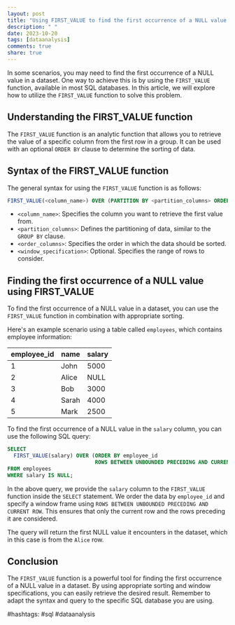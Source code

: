 ```yaml
---
layout: post
title: "Using FIRST_VALUE to find the first occurrence of a NULL value in a dataset"
description: " "
date: 2023-10-20
tags: [dataanalysis]
comments: true
share: true
---
```


In some scenarios, you may need to find the first occurrence of a NULL value in a dataset. One way to achieve this is by using the `FIRST_VALUE` function, available in most SQL databases. In this article, we will explore how to utilize the `FIRST_VALUE` function to solve this problem.

## Understanding the FIRST_VALUE function

The `FIRST_VALUE` function is an analytic function that allows you to retrieve the value of a specific column from the first row in a group. It can be used with an optional `ORDER BY` clause to determine the sorting of data.

## Syntax of the FIRST_VALUE function

The general syntax for using the `FIRST_VALUE` function is as follows:

```sql
FIRST_VALUE(<column_name>) OVER (PARTITION BY <partition_columns> ORDER BY <order_columns> [ROWS <window_specification>])
```

- `<column_name>`: Specifies the column you want to retrieve the first value from.
- `<partition_columns>`: Defines the partitioning of data, similar to the `GROUP BY` clause.
- `<order_columns>`: Specifies the order in which the data should be sorted.
- `<window_specification>`: Optional. Specifies the range of rows to consider.

## Finding the first occurrence of a NULL value using FIRST_VALUE

To find the first occurrence of a NULL value in a dataset, you can use the `FIRST_VALUE` function in combination with appropriate sorting.

Here's an example scenario using a table called `employees`, which contains employee information:

| employee_id | name  | salary |
|-------------|-------|--------|
| 1           | John  | 5000   |
| 2           | Alice | NULL   |
| 3           | Bob   | 3000   |
| 4           | Sarah | 4000   |
| 5           | Mark  | 2500   |

To find the first occurrence of a NULL value in the `salary` column, you can use the following SQL query:

```sql
SELECT
  FIRST_VALUE(salary) OVER (ORDER BY employee_id
                            ROWS BETWEEN UNBOUNDED PRECEDING AND CURRENT ROW)
FROM employees
WHERE salary IS NULL;
```

In the above query, we provide the `salary` column to the `FIRST_VALUE` function inside the `SELECT` statement. We order the data by `employee_id` and specify a window frame using `ROWS BETWEEN UNBOUNDED PRECEDING AND CURRENT ROW`. This ensures that only the current row and the rows preceding it are considered.

The query will return the first NULL value it encounters in the dataset, which in this case is from the `Alice` row.

## Conclusion

The `FIRST_VALUE` function is a powerful tool for finding the first occurrence of a NULL value in a dataset. By using appropriate sorting and window specifications, you can easily retrieve the desired result. Remember to adapt the syntax and query to the specific SQL database you are using.

#hashtags: #sql #dataanalysis